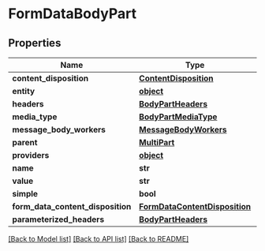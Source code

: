 # FormDataBodyPart

## Properties
Name | Type | Description | Notes
------------ | ------------- | ------------- | -------------
**content_disposition** | [**ContentDisposition**](ContentDisposition.md) |  | [optional] 
**entity** | [**object**](.md) |  | [optional] 
**headers** | [**BodyPartHeaders**](BodyPartHeaders.md) |  | [optional] 
**media_type** | [**BodyPartMediaType**](BodyPartMediaType.md) |  | [optional] 
**message_body_workers** | [**MessageBodyWorkers**](MessageBodyWorkers.md) |  | [optional] 
**parent** | [**MultiPart**](MultiPart.md) |  | [optional] 
**providers** | [**object**](.md) |  | [optional] 
**name** | **str** |  | [optional] 
**value** | **str** |  | [optional] 
**simple** | **bool** |  | [optional] 
**form_data_content_disposition** | [**FormDataContentDisposition**](FormDataContentDisposition.md) |  | [optional] 
**parameterized_headers** | [**BodyPartHeaders**](BodyPartHeaders.md) |  | [optional] 

[[Back to Model list]](../README.md#documentation-for-models) [[Back to API list]](../README.md#documentation-for-api-endpoints) [[Back to README]](../README.md)


